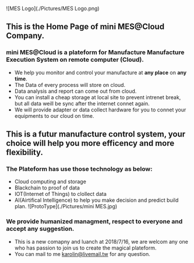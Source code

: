 ![MES Logo](./Pictures/MES Logo.png)
## This is the Home Page of mini MES@Cloud Company.
### mini MES@Cloud is a plateform for Manufacture Manufacture Execution System on remote computer (Cloud).

* We help you monitor and control your manufacture at **any place** on **any time**.
* The Data of every process will store on cloud.
* Data analysis and report can come out from cloud.
* You can install a cheap storage at local site to prevent intrenet break, but all data weill be sync after the internet connet again.
* We will provide adapter or data collect hardware for you to connet your equipments to our cloud on time.

## This is a futur manufacture control system, your choice will help you more efficency and more flexibility.

### The Plateform has use those technology as below:
* Cloud computing and storage
* Blackchain to proof of data
* IOT(Internet of Things) to clollect data
* AI(Airtifical Intelligence) to help you make decision and predict build plan.
![ProtoType](./Pictures/mini MES.jpg)
### We provide humanized managment, respect to everyone and accept any suggestion.

* This is a new comapny and luanch at 2018/7/16, we are welcom any one who has passion to join us to create the magical plateform.
* You can mail to me <karolin@livemail.tw> for any question.